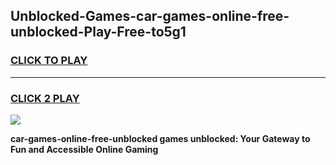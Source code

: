 
## Unblocked-Games-car-games-online-free-unblocked-Play-Free-to5g1
<h3>
<a href="https://premium76.site?title=car-games-online-free-unblocked&ref=10A">CLICK TO PLAY</a></h3>
<hr>

<h3>
<a href="https://premium76.site?title=car-games-online-free-unblocked&ref=10A">CLICK 2 PLAY</a>
  
</h3>

<a href="https://premium76.site?title=car-games-online-free-unblocked&ref=10A"><img src="https://clearcache.store/games.png"></a>


**car-games-online-free-unblocked games unblocked: Your Gateway to Fun and Accessible Online Gaming**
